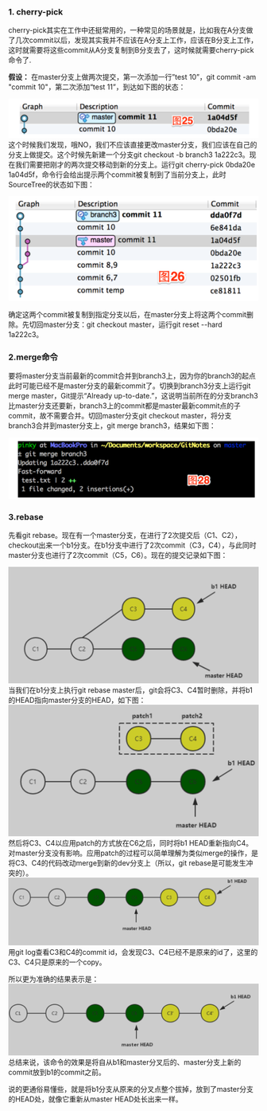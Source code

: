 ### 1. cherry-pick
cherry-pick其实在工作中还挺常用的，一种常见的场景就是，比如我在A分支做了几次commit以后，发现其实我并不应该在A分支上工作，应该在B分支上工作，这时就需要将这些commit从A分支复制到B分支去了，这时候就需要cherry-pick命令了.

**假设：**
在master分支上做两次提交，第一次添加一行”test 10”，git commit -am "commit 10"，第二次添加“test 11”，到达如下图的状态：

![](assets/markdown-img-paste-20210704161320754.png)
这个时候我们发现，哦NO，我们不应该直接更改master分支，我们应该在自己的分支上做提交。这个时候先新建一个分支git checkout -b branch3 1a222c3。现在我们需要把刚才的两次提交移动到新的分支上。运行git cherry-pick 0bda20e 1a04d5f，命令行会给出提示两个commit被复制到了当前分支上，此时SourceTree的状态如下图：

![](assets/markdown-img-paste-2021070416142838.png)

确定这两个commit被复制到指定分支以后，在master分支上将这两个commit删除。先切回master分支：git checkout master，运行git reset --hard 1a222c3。

### 2.merge命令
要将master分支当前最新的commit合并到branch3上，因为你的branch3的起点此时可能已经不是master分支的最新commit了。切换到branch3分支上运行git merge master，Git提示“Already up-to-date.”，这说明当前所在的分支branch3比master分支还要新，branch3上的commit都是master最新commit点的子commit，故不需要合并。切回master分支git checkout master，将分支branch3合并到master分支上，git merge branch3，结果如下图：

![](assets/markdown-img-paste-20210704161622582.png)

### 3.rebase
先看git rebase。现在有一个master分支，在进行了2次提交后（C1、C2），checkout出来一个b1分支。在b1分支中进行了2次commit（C3，C4），与此同时master分支也进行了2次commit（C5，C6）。现在的提交记录如下图：

![](assets/markdown-img-paste-20210704162454128.png)
当我们在b1分支上执行git rebase master后，git会将C3、C4暂时删除，并将b1的HEAD指向master分支的HEAD，如下图：
![](assets/markdown-img-paste-20210704162509690.png)
然后将C3、C4以应用patch的方式放在C6之后，同时将b1 HEAD重新指向C4。对master分支没有影响。应用patch的过程可以简单理解为类似merge的操作，是将C3、C4的代码改动merge到新的dev分支上（所以，git rebase是可能发生冲突的）。
![](assets/markdown-img-paste-20210704162531883.png)
用git log查看C3和C4的commit id，会发现C3、C4已经不是原来的id了，这里的C3、C4只是原来的一个copy。

所以更为准确的结果表示是：
![](assets/markdown-img-paste-20210704162555375.png)
总结来说，该命令的效果是将自从b1和master分叉后的、master分支上新的commit放到b1的commit之前。

说的更通俗易懂些，就是将b1分支从原来的分叉点整个拔掉，放到了master分支的HEAD处，就像它重新从master HEAD处长出来一样。
